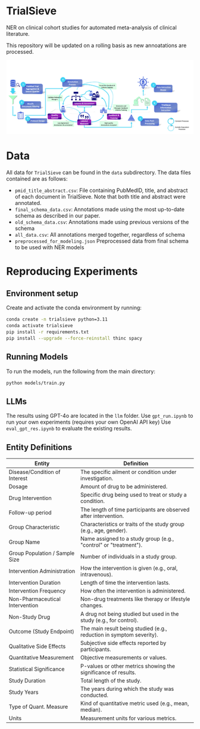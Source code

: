 # TrialSieve
NER on clinical cohort studies for automated meta-analysis of clinical literature.  

This repository will be updated on a rolling basis as new annoatations are processed.

![TrialSieve](trialsieve.png)

# Data
All data for `TrialSieve` can be found in the `data` subdirectory.  The data files contained are as follows:
* `pmid_title_abstract.csv`: File containing PubMedID, title, and abstract of each document in TrialSieve.  Note that both title and abstract were annotated.
* `final_schema_data.csv`: Annotations made using the most up-to-date schema as described in our paper.
* `old_schema_data.csv`: Annotations made using previous versions of the schema
* `all_data.csv`: All annotations merged together, regardless of schema
* `preprocessed_for_modeling.json` Preprocessed data from final schema to be used with NER models


# Reproducing Experiments
## Environment setup
Create and activate the conda environment by running:
```bash
conda create -n trialsieve python=3.11
conda activate trialsieve
pip install -r requirements.txt
pip install --upgrade --force-reinstall thinc spacy
```

## Running Models
To run the models, run the following from the main directory:
```bash
python models/train.py
```

## LLMs
The results using GPT-4o are located in the `llm` folder.
Use `gpt_run.ipynb` to run your own experiments (requires your own OpenAI API key)
Use `eval_gpt_res.ipynb` to evaluate the existing results.

## Entity Definitions

| Entity                          | Definition                                                           |
|---------------------------------|----------------------------------------------------------------------|
| Disease/Condition of Interest   | The specific ailment or condition under investigation.               |
| Dosage                          | Amount of drug to be administered.                                   |
| Drug Intervention               | Specific drug being used to treat or study a condition.              |
| Follow-up period                | The length of time participants are observed after intervention.     |
| Group Characteristic            | Characteristics or traits of the study group (e.g., age, gender).    |
| Group Name                      | Name assigned to a study group (e.g., "control" or "treatment").     |
| Group Population / Sample Size  | Number of individuals in a study group.                              |
| Intervention Administration     | How the intervention is given (e.g., oral, intravenous).             |
| Intervention Duration           | Length of time the intervention lasts.                               |
| Intervention Frequency          | How often the intervention is administered.                          |
| Non-Pharmaceutical Intervention | Non-drug treatments like therapy or lifestyle changes.               |
| Non-Study Drug                  | A drug not being studied but used in the study (e.g., for control).  |
| Outcome (Study Endpoint)        | The main result being studied (e.g., reduction in symptom severity). |
| Qualitative Side Effects        | Subjective side effects reported by participants.                    |
| Quantitative Measurement        | Objective measurements or values.                                    |
| Statistical Significance        | P-values or other metrics showing the significance of results.       |
| Study Duration                  | Total length of the study.                                           |
| Study Years                     | The years during which the study was conducted.                      |
| Type of Quant. Measure          | Kind of quantitative metric used (e.g., mean, median).               |
| Units                           | Measurement units for various metrics.                               |
